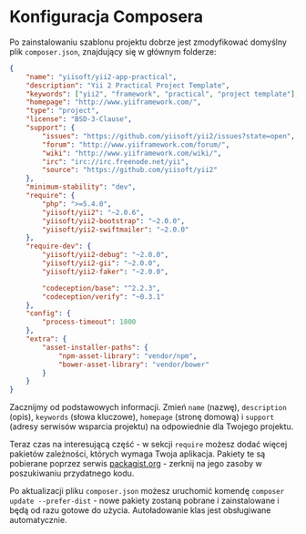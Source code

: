 Konfiguracja Composera
======================

Po zainstalowaniu szablonu projektu dobrze jest zmodyfikować domyślny plik `composer.json`, znajdujący się w głównym 
folderze:

```json
{
    "name": "yiisoft/yii2-app-practical",
    "description": "Yii 2 Practical Project Template",
    "keywords": ["yii2", "framework", "practical", "project template"],
    "homepage": "http://www.yiiframework.com/",
    "type": "project",
    "license": "BSD-3-Clause",
    "support": {
        "issues": "https://github.com/yiisoft/yii2/issues?state=open",
        "forum": "http://www.yiiframework.com/forum/",
        "wiki": "http://www.yiiframework.com/wiki/",
        "irc": "irc://irc.freenode.net/yii",
        "source": "https://github.com/yiisoft/yii2"
    },
    "minimum-stability": "dev",
    "require": {
        "php": ">=5.4.0",
        "yiisoft/yii2": "~2.0.6",
        "yiisoft/yii2-bootstrap": "~2.0.0",
        "yiisoft/yii2-swiftmailer": "~2.0.0"
    },
    "require-dev": {
        "yiisoft/yii2-debug": "~2.0.0",
        "yiisoft/yii2-gii": "~2.0.0",
        "yiisoft/yii2-faker": "~2.0.0",

        "codeception/base": "^2.2.3",
        "codeception/verify": "~0.3.1"
    },
    "config": {
        "process-timeout": 1800
    },
    "extra": {
        "asset-installer-paths": {
            "npm-asset-library": "vendor/npm",
            "bower-asset-library": "vendor/bower"
        }
    }
}
```

Zacznijmy od podstawowych informacji. Zmień `name` (nazwę), `description` (opis), `keywords` (słowa kluczowe), 
`homepage` (stronę domową) i `support` (adresy serwisów wsparcia projektu) na odpowiednie dla Twojego projektu.

Teraz czas na interesującą część - w sekcji `require` możesz dodać więcej pakietów zależności, których wymaga Twoja 
aplikacja. Pakiety te są pobierane poprzez serwis [packagist.org](https://packagist.org/) - zerknij na jego zasoby 
w poszukiwaniu przydatnego kodu.

Po aktualizacji pliku `composer.json` możesz uruchomić komendę `composer update --prefer-dist` - nowe pakiety zostaną 
pobrane i zainstalowane i będą od razu gotowe do użycia. Autoładowanie klas jest obsługiwane automatycznie.
